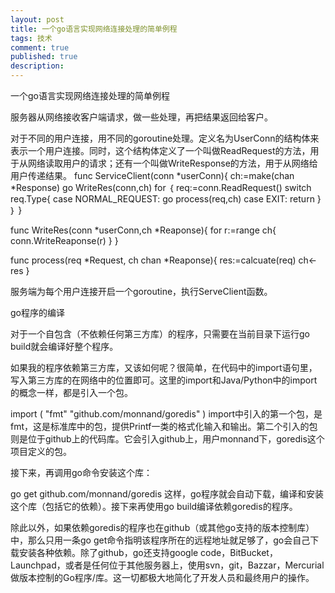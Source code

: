 ```yaml
---
layout: post
title: 一个go语言实现网络连接处理的简单例程
tags: 技术
comment: true
published: true
description:
---
```

一个go语言实现网络连接处理的简单例程

服务器从网络接收客户端请求，做一些处理，再把结果返回给客户。

对于不同的用户连接，用不同的goroutine处理。定义名为UserConn的结构体来表示一个用户连接。同时，这个结构体定义了一个叫做ReadRequest的方法，用于从网络读取用户的请求；还有一个叫做WriteResponse的方法，用于从网络给用户传递结果。
func ServiceClient(conn *userConn){
	ch:=make(chan *Response)
	go WriteRes(conn,ch)
	for ｛
	req:=conn.ReadRequest()
	switch req.Type{
	case NORMAL_REQUEST:
	go process(req,ch)
	case EXIT:
	return
		}
	｝
}


func WriteRes(conn *userConn,ch *Reaponse){
	for r:=range ch{
	conn.WriteReaponse(r)
	}
}

func process(req *Request, ch chan *Reaponse){
res:=calcuate(req)
ch<-res
}

服务端为每个用户连接开启一个goroutine，执行ServeClient函数。

go程序的编译

对于一个自包含（不依赖任何第三方库）的程序，只需要在当前目录下运行go build就会编译好整个程序。

如果我的程序依赖第三方库，又该如何呢？很简单，在代码中的import语句里，写入第三方库的在网络中的位置即可。这里的import和Java/Python中的import的概念一样，都是引入一个包。

import (
    "fmt"
    "github.com/monnand/goredis"
)
import中引入的第一个包，是fmt，这是标准库中的包，提供Printf一类的格式化输入和输出。第二个引入的包则是位于github上的代码库。它会引入github上，用户monnand下，goredis这个项目定义的包。

接下来，再调用go命令安装这个库：

go get github.com/monnand/goredis
这样，go程序就会自动下载，编译和安装这个库（包括它的依赖）。接下来再使用go build编译依赖goredis的程序。

除此以外，如果依赖goredis的程序也在github（或其他go支持的版本控制库）中，那么只用一条go get命令指明该程序所在的远程地址就足够了，go会自己下载安装各种依赖。除了github，go还支持google code，BitBucket，Launchpad，或者是任何位于其他服务器上，使用svn，git，Bazzar，Mercurial做版本控制的Go程序/库。这一切都极大地简化了开发人员和最终用户的操作。